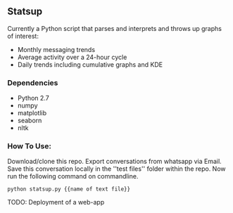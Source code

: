 ## Statsup

Currently a Python script that parses and interprets and throws up graphs of interest:
- Monthly messaging trends
- Average activity over a 24-hour cycle
- Daily trends including cumulative graphs and KDE

### Dependencies
- Python 2.7
- numpy
- matplotlib
- seaborn
- nltk


### How To Use:
Download/clone this repo. Export conversations from whatsapp via Email. Save this conversation locally in the ''test files'' folder within the repo.
Now run the following command on commandline.
```
python statsup.py {{name of text file}}
```

TODO: Deployment of a web-app
